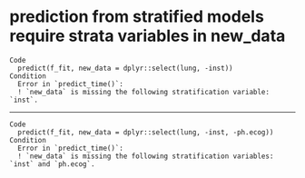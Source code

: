 # prediction from stratified models require strata variables in new_data

    Code
      predict(f_fit, new_data = dplyr::select(lung, -inst))
    Condition
      Error in `predict_time()`:
      ! `new_data` is missing the following stratification variable: `inst`.

---

    Code
      predict(f_fit, new_data = dplyr::select(lung, -inst, -ph.ecog))
    Condition
      Error in `predict_time()`:
      ! `new_data` is missing the following stratification variables: `inst` and `ph.ecog`.

